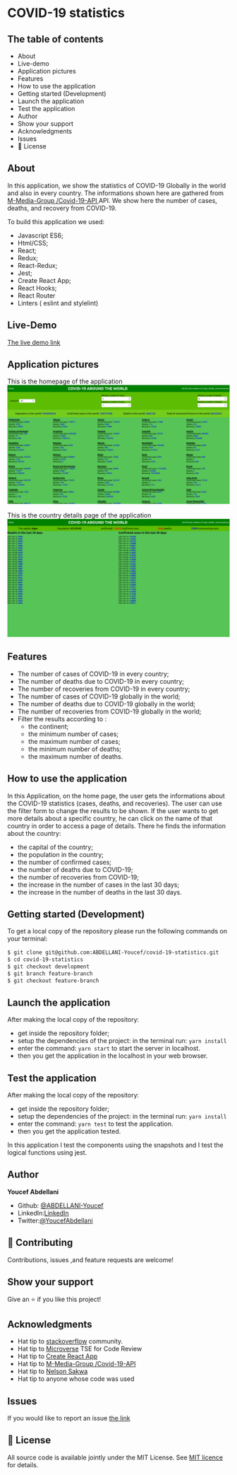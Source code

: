 # COVID-19 statistics

## The table of contents

- About
- Live-demo
- Application pictures
- Features
- How to use the application
- Getting started (Development)
- Launch the application
- Test the application
- Author
- Show your support
- Acknowledgments
- Issues
- 📝 License

## About

In this application, we show the statistics of COVID-19 Globally in the world and also in every country. The informations shown here are gathered  from [ M-Media-Group /Covid-19-API ](https://github.com/M-Media-Group/Covid-19-API) API. We show here the number of cases, deaths, and recovery from COVID-19.

To build this application we used:

- Javascript ES6;
- Html/CSS;
- React;
- Redux;
- React-Redux;
- Jest;
- Create React App;
- React Hooks;
- React Router
- Linters ( eslint and stylelint)

## Live-Demo

[The live demo link](https://youcef-abdellani-covid-19-numbers.netlify.app/)

## Application pictures

This is the homepage of the application
![homepage picture](./homepage.png)

This is the country details page of the application
![details picture](./detailsPage.png)


## Features

- The number of cases of COVID-19 in every country;
- The number of deaths due to COVID-19 in every country;
- The number of recoveries from COVID-19 in every country;
- The number of cases of COVID-19 globally in the world;
- The number of deaths due to COVID-19 globally in the world;
- The number of recoveries from COVID-19 globally in the world;
- Filter the results according to :
  - the continent;
  - the minimum number of cases;
  - the maximum number of cases;
  - the minimum number of deaths;
  - the maximum number of deaths.

## How to use the application

In this Application, on the home page, the user gets the informations about the COVID-19 statistics (cases, deaths, and recoveries). The user can use the filter form to change the results to be shown. If the user wants to get more details about a specific country, he can click on the name of that country in order to access a page of details. There he finds the information about the country:
- the capital of the country;
- the population in the country;
- the number of confirmed cases;
- the number of deaths due to COVID-19;
- the number of recoveries from COVID-19;
- the increase in the number of cases in the last 30 days;
- the increase in the number of deaths in the last 30 days.

## Getting started (Development)

To get a local copy of the repository please run the following commands on your terminal:

```
$ git clone git@github.com:ABDELLANI-Youcef/covid-19-statistics.git
$ cd covid-19-statistics
$ git checkout development
$ git branch feature-branch
$ git checkout feature-branch

```

## Launch the application

After making the local copy of the repository:
- get inside the repository folder;
- setup the dependencies of the project: in the terminal run: ```yarn install```
- enter the command: ```yarn start``` to start the server in localhost.
- then you get the application in the localhost in your web browser.

## Test the application

After making the local copy of the repository:
- get inside the repository folder;
- setup the dependencies of the project: in the terminal run: ```yarn install```
- enter the command: ```yarn test``` to test the application.
- then you get the application tested.

In this application I test the components using the snapshots and I test the logical functions using jest.

## Author

**Youcef Abdellani**

- Github: [@ABDELLANI-Youcef](https://github.com/ABDELLANI-Youcef)
- LinkedIn:[LinkedIn](linkedin.com/in/youcef-abdellani)
- Twitter:[@YoucefAbdellani](https://twitter.com/YoucefAbdellani)

## 🤝 Contributing

Contributions, issues ,and feature requests are welcome!

## Show your support

Give an ⭐️ if you like this project!

## Acknowledgments

- Hat tip to [stackoverflow](https://stackoverflow.com) community.
- Hat tip to [Microverse](https://www.microverse.org/) TSE for Code Review
- Hat tip to [Create React App](https://github.com/facebook/create-react-app)
- Hat tip to [ M-Media-Group /Covid-19-API ](https://github.com/M-Media-Group/Covid-19-API)
- Hat tip to [Nelson Sakwa](https://www.behance.net/gallery/31579789/Ballhead-App-(Free-PSDs))
- Hat tip to anyone whose code was used

## Issues
If you would like to report an issue [the link](https://github.com/ABDELLANI-Youcef/covid-19-statistics/issues)

## 📝 License

All source code is available jointly under the MIT License.
See [MIT licence](./LICENSE.md) for details.